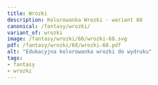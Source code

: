```yaml
---
title: Wrozki
description: Kolorowanka Wrozki - wariant 68
canonical: /fantasy/wrozki/
variant_of: wrozki
image: /fantasy/wrozki/68/wrozki-68.svg
pdf: /fantasy/wrozki/68/wrozki-68.pdf
alt: "Edukacyjna kolorowanka wrozki do wydruku"
tags:
- fantasy
- wrozki
---
```

